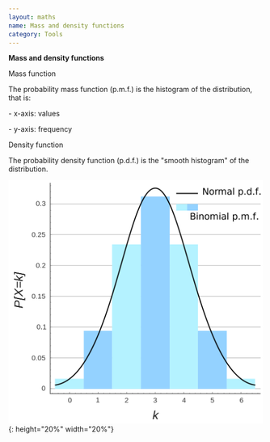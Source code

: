```yaml
---
layout: maths
name: Mass and density functions
category: Tools
---
```


**Mass and density functions**

Mass function

The probability mass function (p.m.f.) is the histogram of the
distribution, that is:

\- x-axis: values

\- y-axis: frequency

Density function

The probability density function (p.d.f.) is the \"smooth histogram\" of
the distribution.

![image](/assets/img/mass_density_functions.png){: height="20%" width="20%"}
